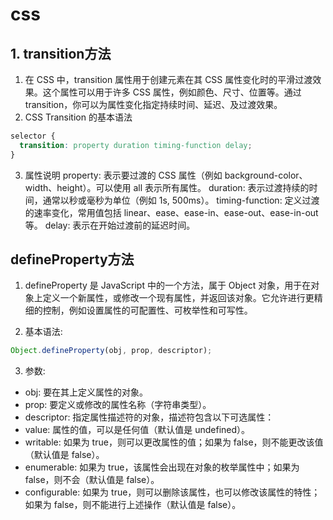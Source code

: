 # css
## 1. transition方法
1. 在 CSS 中，transition 属性用于创建元素在其 CSS 属性变化时的平滑过渡效果。这个属性可以用于许多 CSS 属性，例如颜色、尺寸、位置等。通过 transition，你可以为属性变化指定持续时间、延迟、及过渡效果。
2. CSS Transition 的基本语法
``` css
selector {
  transition: property duration timing-function delay;
}
```
3. 属性说明
property: 表示要过渡的 CSS 属性（例如 background-color、width、height）。可以使用 all 表示所有属性。
duration: 表示过渡持续的时间，通常以秒或毫秒为单位（例如 1s, 500ms）。
timing-function: 定义过渡的速率变化，常用值包括 linear、ease、ease-in、ease-out、ease-in-out 等。
delay: 表示在开始过渡前的延迟时间。

## defineProperty方法
1. defineProperty 是 JavaScript 中的一个方法，属于 Object 对象，用于在对象上定义一个新属性，或修改一个现有属性，并返回该对象。它允许进行更精细的控制，例如设置属性的可配置性、可枚举性和可写性。

2. 基本语法:
``` js
Object.defineProperty(obj, prop, descriptor);
```
3. 参数:
- obj: 要在其上定义属性的对象。
- prop: 要定义或修改的属性名称（字符串类型）。
- descriptor: 指定属性描述符的对象，描述符包含以下可选属性：
- value: 属性的值，可以是任何值（默认值是 undefined）。
- writable: 如果为 true，则可以更改属性的值；如果为 false，则不能更改该值（默认值是 false）。
- enumerable: 如果为 true，该属性会出现在对象的枚举属性中；如果为 false，则不会（默认值是 false）。
- configurable: 如果为 true，则可以删除该属性，也可以修改该属性的特性；如果为 false，则不能进行上述操作（默认值是 false）。